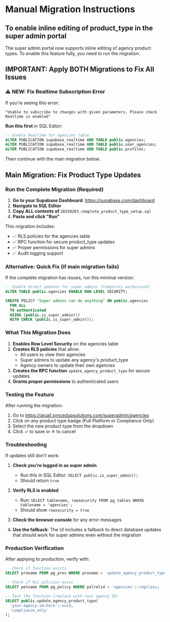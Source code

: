 # Manual Migration Instructions

## To enable inline editing of product_type in the super admin portal

The super admin portal now supports inline editing of agency product types. To enable this feature fully, you need to run the migration.

## IMPORTANT: Apply BOTH Migrations to Fix All Issues

### ⚠️ NEW: Fix Realtime Subscription Error

If you're seeing this error:
```
"Unable to subscribe to changes with given parameters. Please check Realtime is enabled"
```

**Run this first** in SQL Editor:
```sql
-- Enable Realtime for agencies table
ALTER PUBLICATION supabase_realtime ADD TABLE public.agencies;
ALTER PUBLICATION supabase_realtime ADD TABLE public.user_agencies;
ALTER PUBLICATION supabase_realtime ADD TABLE public.profiles;
```

Then continue with the main migration below.

## Main Migration: Fix Product Type Updates

### Run the Complete Migration (Required)

1. **Go to your Supabase Dashboard**: https://supabase.com/dashboard
2. **Navigate to SQL Editor**
3. **Copy ALL contents of** `20250203_complete_product_type_setup.sql`
4. **Paste and click "Run"**

This migration includes:
- ✅ RLS policies for the agencies table
- ✅ RPC function for secure product_type updates
- ✅ Proper permissions for super admins
- ✅ Audit logging support

### Alternative: Quick Fix (if main migration fails)

If the complete migration has issues, run this minimal version:

```sql
-- Enable direct updates for super admins (temporary workaround)
ALTER TABLE public.agencies ENABLE ROW LEVEL SECURITY;

CREATE POLICY "Super admins can do anything" ON public.agencies
  FOR ALL
  TO authenticated
  USING (public.is_super_admin())
  WITH CHECK (public.is_super_admin());
```

### What This Migration Does

1. **Enables Row Level Security** on the agencies table
2. **Creates RLS policies** that allow:
   - All users to view their agencies
   - Super admins to update any agency's product_type
   - Agency owners to update their own agencies
3. **Creates the RPC function** `update_agency_product_type` for secure updates
4. **Grants proper permissions** to authenticated users

### Testing the Feature

After running the migration:

1. Go to https://aicall.syncedupsolutions.com/superadmin/agencies
2. Click on any product type badge (Full Platform or Compliance Only)
3. Select the new product type from the dropdown
4. Click ✓ to save or ✕ to cancel

### Troubleshooting

If updates still don't work:

1. **Check you're logged in as super admin**
   - Run this in SQL Editor: `SELECT public.is_super_admin();`
   - Should return `true`

2. **Verify RLS is enabled**
   - Run: `SELECT tablename, rowsecurity FROM pg_tables WHERE tablename = 'agencies';`
   - Should show `rowsecurity = true`

3. **Check the browser console** for any error messages

4. **Use the fallback**: The UI includes a fallback to direct database updates that should work for super admins even without the migration

### Production Verification

After applying to production, verify with:

```sql
-- Check if function exists
SELECT proname FROM pg_proc WHERE proname = 'update_agency_product_type';

-- Check if RLS policies exist
SELECT polname FROM pg_policy WHERE polrelid = 'agencies'::regclass;

-- Test the function (replace with real agency ID)
SELECT public.update_agency_product_type(
  'your-agency-id-here'::uuid,
  'compliance_only'
);
```